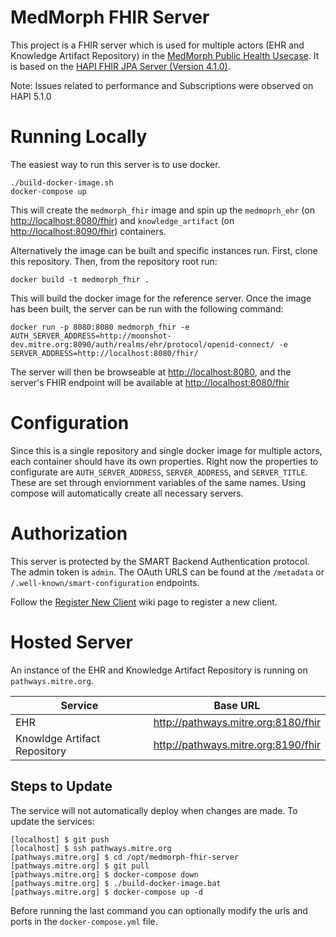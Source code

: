 # MedMorph FHIR Server

This project is a FHIR server which is used for multiple actors (EHR and Knowledge Artifact Repository) in the [MedMorph Public Health Usecase](https://build.fhir.org/ig/HL7/fhir-medmorph/usecases.html). It is based on the [HAPI FHIR JPA Server (Version 4.1.0)](https://github.com/hapifhir/hapi-fhir-jpaserver-starter).

Note: Issues related to performance and Subscriptions were observed on HAPI 5.1.0

# Running Locally

The easiest way to run this server is to use docker.

```
./build-docker-image.sh
docker-compose up
```

This will create the `medmorph_fhir` image and spin up the `medmoprh_ehr` (on [http://localhost:8080/fhir](http://localhost:8080/fhir)) and `knowledge_artifact` (on [http://localhost:8090/fhir](http://localhost:8090/fhir)) containers.

Alternatively the image can be built and specific instances run. First, clone this repository. Then, from the repository root run:

```
docker build -t medmorph_fhir .
```

This will build the docker image for the reference server. Once the image has
been built, the server can be run with the following command:

```
docker run -p 8080:8080 medmorph_fhir -e AUTH_SERVER_ADDRESS=http://moonshot-dev.mitre.org:8090/auth/realms/ehr/protocol/openid-connect/ -e SERVER_ADDRESS=http://localhost:8080/fhir/
```

The server will then be browseable at
[http://localhost:8080](http://localhost:8080), and the
server's FHIR endpoint will be available at
[http://localhost:8080/fhir](http://localhost:8080/fhir)

# Configuration

Since this is a single repository and single docker image for multiple actors, each container should have its own properties. Right now the properties to configurate are `AUTH_SERVER_ADDRESS`, `SERVER_ADDRESS`, and `SERVER_TITLE`. These are set through enviornment variables of the same names. Using compose will automatically create all necessary servers.

# Authorization

This server is protected by the SMART Backend Authentication protocol. The admin token is `admin`. The OAuth URLS can be found at the `/metadata` or `/.well-known/smart-configuration` endpoints.

Follow the [Register New Client](https://github.com/mcode/medmorph-fhir-server/wiki/Register-New-Client) wiki page to register a new client.

# Hosted Server

An instance of the EHR and Knowledge Artifact Repository is running on `pathways.mitre.org`.

| Service                      | Base URL                            |
| ---------------------------- | ----------------------------------- |
| EHR                          | http://pathways.mitre.org:8180/fhir |
| Knowldge Artifact Repository | http://pathways.mitre.org:8190/fhir |

## Steps to Update

The service will not automatically deploy when changes are made. To update the services:

```
[localhost] $ git push
[localhost] $ ssh pathways.mitre.org
[pathways.mitre.org] $ cd /opt/medmorph-fhir-server
[pathways.mitre.org] $ git pull
[pathways.mitre.org] $ docker-compose down
[pathways.mitre.org] $ ./build-docker-image.bat
[pathways.mitre.org] $ docker-compose up -d
```

Before running the last command you can optionally modify the urls and ports in the `docker-compose.yml` file.
